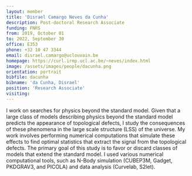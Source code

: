 ```yaml
---
layout: member
title: 'Disrael Camargo Neves da Cunha'
description: Post-doctoral Research Associate
funding: FNRS
from: 2019, October 01
to: 2022, September 30
office: E353
phone: +32 10 47 3344
email: disrael.camargo@uclouvain.be
homepage: https://curl.irmp.ucl.ac.be/~neves/index.html
image: /assets/images/people/dacunha.png
orientation: portrait
bibfile: dacunha
bibname: 'da Cunha, Disrael'
position: 'Research Associate'
visiting:
---
```


I work on searches for physics beyond the standard model. Given that a
large class of models describing physics beyond the standard model
predicts the appearance of topological defects, I study the
consequences of these phenomena in the large scale structure (LSS) of
the universe. My work involves performing numerical computations that
simulate these effects to find optimal statistics that extract the
signal from the topological defects. The primary goal of this study is
to favor or discard classes of models that extend the standard
model. I used various numerical computational tools, such as N-Body
simulation (CUBEP3M, Gadget, PKDGRAV3, and PICOLA) and data analysis
(Curvelab, S2let).